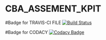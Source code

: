 # CBA_ASSEMENT_KPIT

#Badge for TRAVIS-CI FILE
[![Build Status](https://travis-ci.org/deepsinghr/CBA_ASSEMENT_KPIT.svg?branch=master)](https://travis-ci.org/deepsinghr/CBA_ASSEMENT_KPIT)

#Badge for CODACY
[![Codacy Badge](https://api.codacy.com/project/badge/Grade/4aca7a32a9b8417bace082c51da1f02d)](https://www.codacy.com/app/deepsinghr/CBA_ASSEMENT_KPIT?utm_source=github.com&amp;utm_medium=referral&amp;utm_content=deepsinghr/CBA_ASSEMENT_KPIT&amp;utm_campaign=Badge_Grade)
